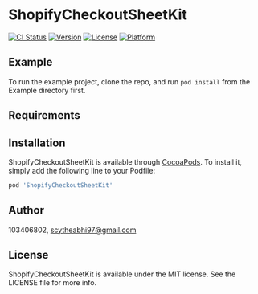 # ShopifyCheckoutSheetKit

[![CI Status](https://img.shields.io/travis/103406802/ShopifyCheckoutSheetKit.svg?style=flat)](https://travis-ci.org/103406802/ShopifyCheckoutSheetKit)
[![Version](https://img.shields.io/cocoapods/v/ShopifyCheckoutSheetKit.svg?style=flat)](https://cocoapods.org/pods/ShopifyCheckoutSheetKit)
[![License](https://img.shields.io/cocoapods/l/ShopifyCheckoutSheetKit.svg?style=flat)](https://cocoapods.org/pods/ShopifyCheckoutSheetKit)
[![Platform](https://img.shields.io/cocoapods/p/ShopifyCheckoutSheetKit.svg?style=flat)](https://cocoapods.org/pods/ShopifyCheckoutSheetKit)

## Example

To run the example project, clone the repo, and run `pod install` from the Example directory first.

## Requirements

## Installation

ShopifyCheckoutSheetKit is available through [CocoaPods](https://cocoapods.org). To install
it, simply add the following line to your Podfile:

```ruby
pod 'ShopifyCheckoutSheetKit'
```

## Author

103406802, scytheabhi97@gmail.com

## License

ShopifyCheckoutSheetKit is available under the MIT license. See the LICENSE file for more info.
